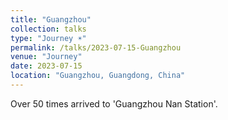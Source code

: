```yaml
---
title: "Guangzhou"
collection: talks
type: "Journey ☀️"
permalink: /talks/2023-07-15-Guangzhou
venue: "Journey"
date: 2023-07-15
location: "Guangzhou, Guangdong, China"
---
```


Over 50 times arrived to 'Guangzhou Nan Station'.